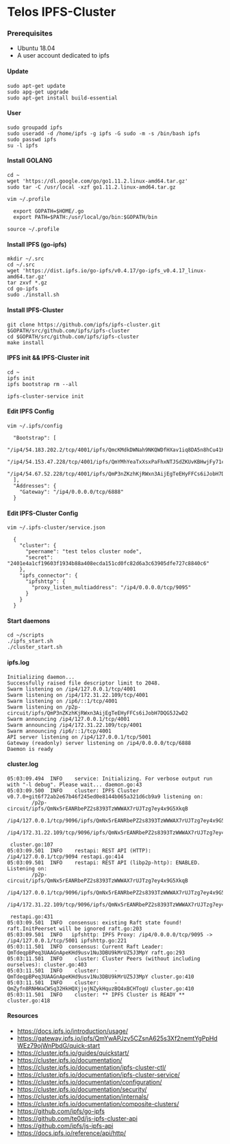 # Telos IPFS-Cluster

### Prerequisites
 - Ubuntu 18.04
 - A user account dedicated to ipfs

#### Update
```
sudo apt-get update
sudo apg-get upgrade
sudo apt-get install build-essential
```

#### User
```
sudo groupadd ipfs
sudo useradd -d /home/ipfs -g ipfs -G sudo -m -s /bin/bash ipfs
sudo passwd ipfs
su -l ipfs
```

#### Install GOLANG
```
cd ~
wget 'https://dl.google.com/go/go1.11.2.linux-amd64.tar.gz'
sudo tar -C /usr/local -xzf go1.11.2.linux-amd64.tar.gz
```
`vim ~/.profile`
```
  export GOPATH=$HOME/.go
  export PATH=$PATH:/usr/local/go/bin:$GOPATH/bin
```
`source ~/.profile`

#### Install IPFS (go-ipfs)
```
mkdir ~/.src
cd ~/.src
wget 'https://dist.ipfs.io/go-ipfs/v0.4.17/go-ipfs_v0.4.17_linux-amd64.tar.gz'
tar zxvf *.gz
cd go-ipfs
sudo ./install.sh
```


#### Install IPFS-Cluster
```
git clone https://github.com/ipfs/ipfs-cluster.git $GOPATH/src/github.com/ipfs/ipfs-cluster
cd $GOPATH/src/github.com/ipfs/ipfs-cluster
make install
```


#### IPFS init && IPFS-Cluster init
```
cd ~
ipfs init
ipfs bootstrap rm --all

ipfs-cluster-service init
```

#### Edit IPFS Config
`vim ~/.ipfs/config`
```
  "Bootstrap": [
    "/ip4/54.183.202.2/tcp/4001/ipfs/QmcKMdkDWNah9NKQWDfHXav1iq8DA5n8hCu41KHEKhzgFR",
    "/ip4/54.153.47.228/tcp/4001/ipfs/QmYMhYeaTxXsxPaFhxNTJSdZKUvKBHwjFy71cw6cJfFcUy",
    "/ip4/54.67.52.228/tcp/4001/ipfs/QmP3nZKzhKjRWxn3AijEgTeEHyFFCs6iJobH7DQG5J2wD2"
  ],
  "Addresses": {
    "Gateway": "/ip4/0.0.0.0/tcp/6888"
  }
```

#### Edit IPFS-Cluster Config
`vim ~/.ipfs-cluster/service.json`
```
  {
    "cluster": {
      "peername": "test telos cluster node",
      "secret": "2401e4a1cf19603f1934b88a408ecda151cd0fc82d6a3c63905dfe727c8840c6"
    },
    "ipfs_connector": {
      "ipfshttp": {
        "proxy_listen_multiaddress": "/ip4/0.0.0.0/tcp/9095"
      }
    }
  }
```

#### Start daemons
```
cd ~/scripts
./ipfs_start.sh
./cluster_start.sh
```

#### ipfs.log
```
Initializing daemon...
Successfully raised file descriptor limit to 2048.
Swarm listening on /ip4/127.0.0.1/tcp/4001
Swarm listening on /ip4/172.31.22.109/tcp/4001
Swarm listening on /ip6/::1/tcp/4001
Swarm listening on /p2p-circuit/ipfs/QmP3nZKzhKjRWxn3AijEgTeEHyFFCs6iJobH7DQG5J2wD2
Swarm announcing /ip4/127.0.0.1/tcp/4001
Swarm announcing /ip4/172.31.22.109/tcp/4001
Swarm announcing /ip6/::1/tcp/4001
API server listening on /ip4/127.0.0.1/tcp/5001
Gateway (readonly) server listening on /ip4/0.0.0.0/tcp/6888
Daemon is ready
```

#### cluster.log
```
05:03:09.494  INFO    service: Initializing. For verbose output run with "-l debug". Please wait... daemon.go:43
05:03:09.500  INFO    cluster: IPFS Cluster v0.7.0+git6f72ab2e67b46f245ed0e8144b065a321d6cb9a9 listening on:
        /p2p-circuit/ipfs/QmNx5rEANRbePZ2s8393TzWWWAX7rUJTzg7ey4x9G5XkqB
        /ip4/127.0.0.1/tcp/9096/ipfs/QmNx5rEANRbePZ2s8393TzWWWAX7rUJTzg7ey4x9G5XkqB
        /ip4/172.31.22.109/tcp/9096/ipfs/QmNx5rEANRbePZ2s8393TzWWWAX7rUJTzg7ey4x9G5XkqB

 cluster.go:107
05:03:09.501  INFO    restapi: REST API (HTTP): /ip4/127.0.0.1/tcp/9094 restapi.go:414
05:03:09.501  INFO    restapi: REST API (libp2p-http): ENABLED. Listening on:
        /p2p-circuit/ipfs/QmNx5rEANRbePZ2s8393TzWWWAX7rUJTzg7ey4x9G5XkqB
        /ip4/127.0.0.1/tcp/9096/ipfs/QmNx5rEANRbePZ2s8393TzWWWAX7rUJTzg7ey4x9G5XkqB
        /ip4/172.31.22.109/tcp/9096/ipfs/QmNx5rEANRbePZ2s8393TzWWWAX7rUJTzg7ey4x9G5XkqB

 restapi.go:431
05:03:09.501  INFO  consensus: existing Raft state found! raft.InitPeerset will be ignored raft.go:203
05:03:09.501  INFO   ipfshttp: IPFS Proxy: /ip4/0.0.0.0/tcp/9095 -> /ip4/127.0.0.1/tcp/5001 ipfshttp.go:221
05:03:11.501  INFO  consensus: Current Raft Leader: QmTdeqpBPeq3UAAGnApeKHd9usv1Nu3DBU9kMrUZ5J3MpY raft.go:293
05:03:11.501  INFO    cluster: Cluster Peers (without including ourselves): cluster.go:403
05:03:11.501  INFO    cluster:     - QmTdeqpBPeq3UAAGnApeKHd9usv1Nu3DBU9kMrUZ5J3MpY cluster.go:410
05:03:11.501  INFO    cluster:     - QmZyfn8RNHWaCWSq32HkHQXjjojNZykHquzBQ4xBCHTogU cluster.go:410
05:03:11.501  INFO    cluster: ** IPFS Cluster is READY ** cluster.go:418
```

#### Resources
 - https://docs.ipfs.io/introduction/usage/
 - https://gateway.ipfs.io/ipfs/QmYwAPJzv5CZsnA625s3Xf2nemtYgPpHdWEz79ojWnPbdG/quick-start
 - https://cluster.ipfs.io/guides/quickstart/
 - https://cluster.ipfs.io/documentation/
 - https://cluster.ipfs.io/documentation/ipfs-cluster-ctl/
 - https://cluster.ipfs.io/documentation/ipfs-cluster-service/
 - https://cluster.ipfs.io/documentation/configuration/
 - https://cluster.ipfs.io/documentation/security/
 - https://cluster.ipfs.io/documentation/internals/
 - https://cluster.ipfs.io/documentation/composite-clusters/
 - https://github.com/ipfs/go-ipfs
 - https://github.com/te0d/js-ipfs-cluster-api
 - https://github.com/ipfs/js-ipfs-api
 - https://docs.ipfs.io/reference/api/http/
